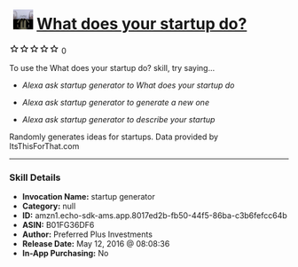# &nbsp;<img src="skill_icon" alt="What does your startup do? icon" width="36"> [What does your startup do?](http://alexa.amazon.com/#skills/amzn1.echo-sdk-ams.app.8017ed2b-fb50-44f5-86ba-c3b6fefcc64b)
![0 stars](../../images/ic_star_border_black_18dp_1x.png)![0 stars](../../images/ic_star_border_black_18dp_1x.png)![0 stars](../../images/ic_star_border_black_18dp_1x.png)![0 stars](../../images/ic_star_border_black_18dp_1x.png)![0 stars](../../images/ic_star_border_black_18dp_1x.png) 0

To use the What does your startup do? skill, try saying...

* *Alexa ask startup generator to What does your startup do*

* *Alexa ask startup generator to generate a new one*

* *Alexa ask startup generator to describe your startup*

Randomly generates ideas for startups. 
Data provided by ItsThisForThat.com

***

### Skill Details

* **Invocation Name:** startup generator
* **Category:** null
* **ID:** amzn1.echo-sdk-ams.app.8017ed2b-fb50-44f5-86ba-c3b6fefcc64b
* **ASIN:** B01FG36DF6
* **Author:** Preferred Plus Investments
* **Release Date:** May 12, 2016 @ 08:08:36
* **In-App Purchasing:** No
